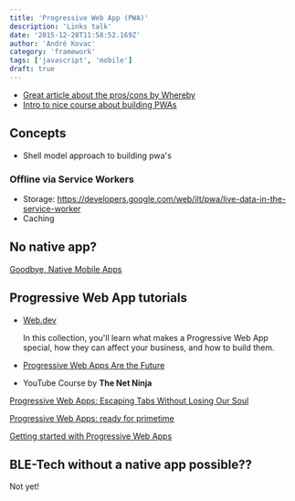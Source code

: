 ```yaml
---
title: 'Progressive Web App (PWA)'
description: 'Links talk'
date: '2015-12-28T11:58:52.169Z'
author: 'André Kovac'
category: 'framework'
tags: ['javascript', 'mobile']
draft: true
---
```


* [Great article about the pros/cons by Whereby](https://whereby.helpscoutdocs.com/article/337-progressive-web-apps-whereby)
* [Intro to nice course about building PWAs](https://codelabs.developers.google.com/codelabs/your-first-pwapp/#0)


## Concepts

- Shell model approach to building pwa's

### Offline via Service Workers

- Storage: https://developers.google.com/web/ilt/pwa/live-data-in-the-service-worker
- Caching

## No native app?

[Goodbye, Native Mobile Apps](https://atavistinsider.atavist.com/goodbye-native-mobile-apps)

## Progressive Web App tutorials

- [Web.dev](https://web.dev/progressive-web-apps/)

    In this collection, you'll learn what makes a Progressive Web App special, how they can affect your business, and how to build them.

- [Progressive Web Apps Are the Future](https://dev.opera.com/blog/progressive-web-apps-future/)

- YouTube Course by **The Net Ninja**

[Progressive Web Apps: Escaping Tabs Without Losing Our Soul](https://infrequently.org/2015/06/progressive-apps-escaping-tabs-without-losing-our-soul/)

[Progressive Web Apps: ready for primetime](http://www.brucelawson.co.uk/2015/progressive-web-apps-ready-for-primetime/)

[Getting started with Progressive Web Apps](http://addyosmani.com/blog/getting-started-with-progressive-web-apps/)

## BLE-Tech without a native app possible??

Not yet!